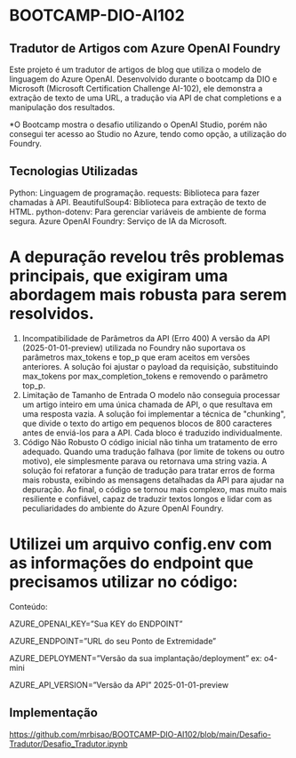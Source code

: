 # BOOTCAMP-DIO-AI102

## Tradutor de Artigos com Azure OpenAI Foundry
Este projeto é um tradutor de artigos de blog que utiliza o modelo de linguagem do Azure OpenAI. Desenvolvido durante o bootcamp da DIO e Microsoft (Microsoft Certification Challenge AI-102), ele demonstra a extração de texto de uma URL, a tradução via API de chat completions e a manipulação dos resultados.

*O Bootcamp mostra o desafio utilizando o OpenAI Studio, porém não consegui ter acesso ao Studio no Azure, tendo como opção, a utilização do Foundry.

## Tecnologias Utilizadas
Python: Linguagem de programação.
requests: Biblioteca para fazer chamadas à API.
BeautifulSoup4: Biblioteca para extração de texto de HTML.
python-dotenv: Para gerenciar variáveis de ambiente de forma segura.
Azure OpenAI Foundry: Serviço de IA da Microsoft.

# A depuração revelou três problemas principais, que exigiram uma abordagem mais robusta para serem resolvidos.
1.	Incompatibilidade de Parâmetros da API (Erro 400) A versão da API (2025-01-01-preview) utilizada no Foundry não suportava os parâmetros max_tokens e top_p que eram aceitos em versões anteriores. A solução foi ajustar o payload da requisição, substituindo max_tokens por max_completion_tokens e removendo o parâmetro top_p.
2.	Limitação de Tamanho de Entrada O modelo não conseguia processar um artigo inteiro em uma única chamada de API, o que resultava em uma resposta vazia. A solução foi implementar a técnica de "chunking", que divide o texto do artigo em pequenos blocos de 800 caracteres antes de enviá-los para a API. Cada bloco é traduzido individualmente.
3.	Código Não Robusto O código inicial não tinha um tratamento de erro adequado. Quando uma tradução falhava (por limite de tokens ou outro motivo), ele simplesmente parava ou retornava uma string vazia. A solução foi refatorar a função de tradução para tratar erros de forma mais robusta, exibindo as mensagens detalhadas da API para ajudar na depuração.
Ao final, o código se tornou mais complexo, mas muito mais resiliente e confiável, capaz de traduzir textos longos e lidar com as peculiaridades do ambiente do Azure OpenAI Foundry.

# Utilizei um arquivo config.env com as informações do endpoint que precisamos utilizar no código:
Conteúdo:

AZURE_OPENAI_KEY=”Sua KEY do ENDPOINT”

AZURE_ENDPOINT=”URL do seu Ponto de Extremidade”

AZURE_DEPLOYMENT=”Versão da sua implantação/deployment” ex: o4-mini

AZURE_API_VERSION=”Versão da API” 2025-01-01-preview

## Implementação

https://github.com/mrbisao/BOOTCAMP-DIO-AI102/blob/main/Desafio-Tradutor/Desafio_Tradutor.ipynb
